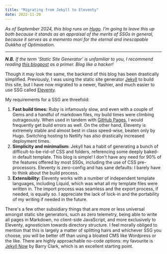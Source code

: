 ```yaml
---
title: "Migrating from Jekyll to Eleventy"
date: 2022-11-20
---
```


*As of September 2024, this blog runs on [Hugo](https://gohugo.io). I’m going to leave this up both because it stands as an appraisal of the merits of SSGs in general, because it serves as a memento mori for the eternal and inescapable Dukkha of Optimisation.*

---

***N.B.*** *If the term 'Static Site Generator' is unfamiliar to you, I recommend reading [this blogpost](https://tom.preston-werner.com/2008/11/17/blogging-like-a-hacker.html) as a primer. Blog like a hacker!*

Though it may look the same, the backend of this blog has been drastically simplified. Previously, I was using the static site generator [Jekyll](https://jekyllrb.com/) to build this site, but I have now migrated to a newer, flashier, and much easier to use SSG called [Eleventy](https://www.11ty.dev/).

My requirements for a SSG are threefold:

1. **Fast build times:** Ruby is infamously slow, and even with a couple of Gems and a handful of markdown files, my build times were climbing outrageously. When used in tandem with [GitHub Pages](https://pages.github.com/), I would frequently get build errors as well. On the other hand, Eleventy is extremely stable and almost best in class speed-wise, beaten only by Hugo. Switching hosting to Netlify has also drastically increased deployment times.
2. **Simplicity and minimalism:** Jekyll has a habit of generating a bunch of difficult-to-be-rid-of CSS and folders, referencing some deeply baked-in default template. This blog is simple! I don't have any need for 90% of the features offered by most SSGs, including the use of CSS pre-processors. Eleventy is zero-config and has sane defaults: I barely have to think about the build process.
3. **Extensibility:** Eleventy works with a number of independent template languages, including Liquid, which was what all my template files were written in. The import process was seamless and the export process, if needed, is equally so. I appreciate the lack of lock-in and the portability of my writing if needed in the future.

There's a few other subsidiary things that are more or less universal amongst static site generators, such as zero telemetry, being able to write all pages in Markdown, no client-side JavaScript, and more exclusively to Eleventy, agnosticism towards directory structure.
I feel morally obliged to mention that this is largely a matter of splitting hairs and whichever SSG you choose, you will be better off than using a bloated CMS like Wordpress or the like. There are highly approachable no-code options: my favourite is [Jekyll Now](https://github.com/barryclark/jekyll-now) by Barry Clark, which is an excellent starting point. 